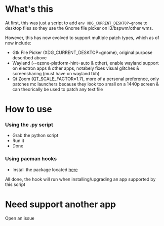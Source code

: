 # What's this
At first, this was just a script to add `env XDG_CURRENT_DESKTOP=gnome` to desktop files so they use the Gnome file picker on i3/bspwm/other wms.

However, this has now evolved to support multiple patch types, which as of now include:
- Gtk File Picker (XDG_CURRENT_DESKTOP=gnome), original purpose described above
- Wayland (--ozone-platform-hint=auto & other), enable wayland support on electron apps & other apps, notabely fixes visual glitches & screensharing (must have on wayland tbh)
- Qt Zoom (QT_SCALE_FACTOR=1.7), more of a personal preference, only patches mc launchers because they look too small on a 1440p screen
& can theorically be used to patch any text file

# How to use
### Using the .py script
- Grab the python script
- Run it
- Done
### Using pacman hooks
- Install the package located [here](https://aur.archlinux.org/packages/gtkpickeradder-hook) 
   
All done, the hook will run when installing/upgrading an app supported by this script

# Need support another app
Open an issue